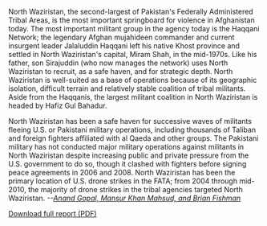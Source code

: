 North Waziristan, the second-largest of Pakistan's Federally Administered Tribal Areas, is the most important springboard for violence in Afghanistan today. The most important militant group in the agency today is the Haqqani Network; the legendary Afghan mujahideen commander and current insurgent leader Jalaluddin Haqqani left his native Khost province and settled in North Waziristan's capital, Miram Shah, in the mid-1970s. Like his father, son Sirajuddin (who now manages the network) uses North Waziristan to recruit, as a safe haven, and for strategic depth. North Waziristan is well-suited as a base of operations because of its geographic isolation, difficult terrain and relatively stable coalition of tribal militants. Aside from the Haqqanis, the largest militant coalition in North Waziristan is headed by Hafiz Gul Bahadur. 
 
North Waziristan has been a safe haven for successive waves of militants fleeing U.S. or Pakistani military operations, including thousands of Taliban and foreign fighters affiliated with al Qaeda and other groups. The Pakistani military has not conducted major military operations against militants in North Waziristan despite increasing public and private pressure from the U.S. government to do so, though it clashed with fighters before signing peace agreements in 2006 and 2008. North Waziristan has been the primary location of U.S. drone strikes in the FATA; from 2004 through mid-2010, the majority of drone strikes in the tribal agencies targeted North Waziristan.  _--[Anand Gopal, Mansur Khan Mahsud, and Brian Fishman](http://newamerica.net/publications/policy/the_battle_for_pakistan_north_waziristan)_

<div class='more-link'><a href='http://counterterrorism.newamerica.net/sites/newamerica.net/files/policydocs/northwaziristan.pdf'>Download full report (PDF)</a></div>